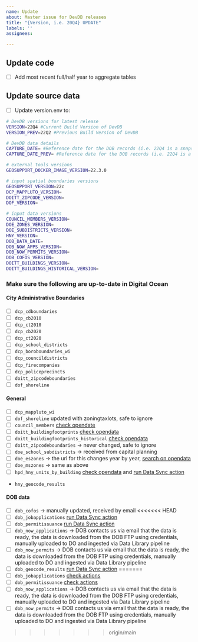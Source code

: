 ```yaml
---
name: Update
about: Master issue for DevDB releases
title: "{Version, i.e. 20Q4} UPDATE"
labels: ''
assignees:

---
```


## Update code

- [ ] Add most recent full/half year to aggregate tables

## Update source data

- [ ] Update version.env to:

```bash
# DevDB versions for latest release
VERSION=22Q4 #Current Build Version of DevDB
VERSION_PREV=22Q2 #Previous Build Version of DevDB

# DevDB data details
CAPTURE_DATE= #Reference date for the DOB records (i.e. 22Q4 is a snapshot of all DOB records filed before 01-01-2023)
CAPTURE_DATE_PREV= #Reference date for the DOB records (i.e. 22Q4 is a snapshot of all DOB records filed after 2022-07-01)

# external tools versions
GEOSUPPORT_DOCKER_IMAGE_VERSION=22.3.0

# input spatial boundaries versions
GEOSUPPORT_VERSION=22c
DCP_MAPPLUTO_VERSION=
DOITT_ZIPCODE_VERSION=
DOF_VERSION=

# input data versions
COUNCIL_MEMBERS_VERSION=
DOE_ZONES_VERSION=
DOE_SUBDISTRICTS_VERSION=
HNY_VERSION=
DOB_DATA_DATE=
DOB_NOW_APPS_VERSION=
DOB_NOW_PERMITS_VERSION=
DOB_COFOS_VERSION=
DOITT_BUILDINGS_VERSION=
DOITT_BUILDINGS_HISTORICAL_VERSION=
```

### Make sure the following are up-to-date in Digital Ocean

#### City Administrative Boundaries
- [ ] `dcp_cdboundaries`  
- [ ] `dcp_cb2010`  
- [ ] `dcp_ct2010` 
- [ ] `dcp_cb2020` 
- [ ] `dcp_ct2020` 
- [ ] `dcp_school_districts` 
- [ ] `dcp_boroboundaries_wi`
- [ ] `dcp_councildistricts` 
- [ ] `dcp_firecompanies` 
- [ ] `dcp_policeprecincts` 
- [ ] `doitt_zipcodeboundaries` 
- [ ] `dof_shoreline`
#### General

- [ ] `dcp_mappluto_wi`
- [ ] `dof_shoreline` updated with zoningtaxlots, safe to ignore
- [ ] `council_members` [check opendate](https://data.cityofnewyork.us/City-Government/Council-Members/uvw5-9znb)
- [ ] `doitt_buildingfootprints` [check opendata](https://data.cityofnewyork.us/Housing-Development/Building-Footprints/nqwf-w8eh)
- [ ] `doitt_buildingfootprints_historical` [check opendata](https://data.cityofnewyork.us/Housing-Development/Building-Footprints-Historical-Shape/s5zg-yzea)
- [ ] `doitt_zipcodeboundaries` -> never changed, safe to ignore
- [ ] `doe_school_subdistricts` -> received from capital planning
- [ ] `doe_eszones` -> the url for this changes year by year, [search on opendata](https://data.cityofnewyork.us/browse?q=school+zones)
- [ ] `doe_mszones` -> same as above
- [ ] `hpd_hny_units_by_building` [check opendata](https://data.cityofnewyork.us/Housing-Development/Housing-New-York-Units-by-Building/hg8x-zxpr) and [run Data Sync action](https://github.com/NYCPlanning/db-developments/actions/workflows/data_sync.yml)
- `hny_geocode_results` 

#### DOB data

- [ ]  `dob_cofos` -> manually updated, received by email
<<<<<<< HEAD
- [ ]  `dob_jobapplications` [run Data Sync action](https://github.com/NYCPlanning/db-developments/actions/workflows/data_sync.yml)
- [ ]  `dob_permitissuance` [run Data Sync action](https://github.com/NYCPlanning/db-developments/actions/workflows/data_sync.yml)
- [ ] `dob_now_applications` -> DOB contacts us via email that the data is ready, the data is downloaded from the DOB FTP using credentials, manually uploaded to DO and ingested via Data Library pipeline
- [ ] `dob_now_permits` -> DOB contacts us via email that the data is ready, the data is downloaded from the DOB FTP using credentials, manually uploaded to DO and ingested via Data Library pipeline
- [ ] `dob_geocode_results` [run Data Sync action](https://github.com/NYCPlanning/db-developments/actions/workflows/data_sync.yml)
=======
- [ ]  `dob_jobapplications` [check actions](https://github.com/NYCPlanning/recipes/actions?query=workflow%3A%22DOB+pull+for+HED%22)
- [ ]  `dob_permitissuance` [check actions](https://github.com/NYCPlanning/recipes/actions?query=workflow%3A%22DOB+pull+for+HED%22)
- [ ] `dob_now_applications` -> DOB contacts us via email that the data is ready, the data is downloaded from the DOB FTP using credentials, manually uploaded to DO and ingested via Data Library pipeline
- [ ] `dob_now_permits` -> DOB contacts us via email that the data is ready, the data is downloaded from the DOB FTP using credentials, manually uploaded to DO and ingested via Data Library pipeline
>>>>>>> origin/main
